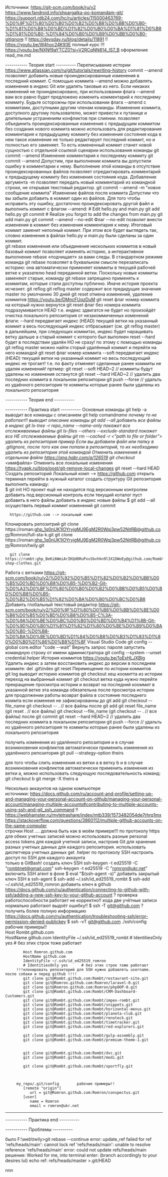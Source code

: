 Источники:
https://git-scm.com/book/ru/v2
https://www.fandroid.info/shpargalka-po-komandam-git/
https://support.rdb24.com/hc/ru/articles/115000463769-%D0%9F%D1%80%D0%B0%D0%B2%D0%B8%D0%BB%D0%B0-%D1%81%D0%B8%D0%BD%D1%82%D0%B0%D0%BA%D1%81%D0%B8%D1%81%D0%B0-%D1%84%D0%B0%D0%B9%D0%BB%D0%B0-gitignore
!! https://devsday.ru/blog/details/11891
!! https://youtu.be/W4hoc24K93E полный курс !!!
https://youtu.be/NXNf9aYTCZ0?si=V2RCqNN814_lS7_B оформление read_me.md

----------- Теория start ----------
Переписывание истории https://www.atlassian.com/ru/git/tutorials/rewriting-history
commit --amend позволяет добавить новые проиндексированные изменения в последний коммит.
С помощью коммита --amend можно добавлять изменения в индекс Git или удалять таковые из него.
Если никаких изменений не проиндексировано, при использовании флага --amend вам все равно будет предложено изменить комментарий к последнему коммиту.
Будьте осторожны при использовании флага --amend с коммитами, доступными другим членам команды.
Изменение коммита, доступного другому пользователю, может привести к путанице и длительным устранениям конфликтов при слиянии.
позволяет объединить проиндексированные изменения с предыдущим коммитом без создания нового коммита
можно использовать для редактирования комментария к предыдущему коммиту без изменения состояния кода в нем
такое изменение не только редактирует последний коммит, но и полностью его заменяет. То есть измененный коммит станет новой сущностью с отдельной ссылкой
сценарии использования команды git commit --amend
Изменение комментария к последнему коммиту
git commit --amend
Допустим, при выполнении коммита вы допустили ошибку в комментарии к нему.
Выполнение этой команды в отсутствие проиндексированных файлов позволяет отредактировать комментарий к предыдущему коммиту без изменения состояния кода.
Добавление аргумента -m позволяет передать новый комментарий из командной строки, не открывая текстовый редактор.
git commit --amend -m "новое сообщение коммита"
Изменение файлов после коммита
Допустим что вы забыли добавить в коммит один из файлов.
Для того чтобы исправить эту ошибку, достаточно проиндексировать другой файл и выполнить коммит с флагом --amend: # Edit hello.py and main.py
git add hello.py
git commit # Realize you forgot to add the changes from main.py
git add main.py
git commit --amend --no-edit
Флаг --no-edit позволит внести изменения в коммит без изменения комментария к нему.
Итоговый коммит заменит неполный коммит.
При этом все будет выглядеть так, словно изменения в файлах hello.py и main.py были сделаны за один коммит.  
 git rebase изменения или объединения нескольких коммитов в новый базовый коммит
позволяет изменять историю, а интерактивное выполнение rebase «подчищает» за вами следы.
В стандартном режиме команда git rebase позволяет в буквальном смысле перезаписать историю:
она автоматически применяет коммиты в текущей рабочей ветке к указателю head переданной ветки.
Поскольку новые коммиты заменяют старые, команду git rebase запрещено применять к коммитам, которые стали доступны публично. Иначе история проекта исчезнет.
git reflog
git reflog master
содержит все предидущие значения master по умолчанию 30 дней
git reset отмена изменений, удаление коммитов https://youtu.be/DMncFUqzDuM
git reset флаг номер коммита на который нужно вернутся
git reset флаг без номера коммита подразумивается HEAD т.е. индекс здвигатся не будет но произойдёт очистка локального репозитория от незакоммиченных изменений
флаги:
--hard передвигает индекс (HEAD) текущей ветки на указанный коммит а весь последующий индекс отбрасывает (см. git reflog master)
в дальнейшем, при следующих коммитах, индекс будет наращивать ветку дальше
а старый коммит с которого был выполнен reset --hard будет в последствии удалён НО не сразу!
по этому с помощью команды git reflog master можно найти сторый удалённый коммит и перейти на него командой git reset флаг номер коммита
--soft передвигает индекс (HEAD) текущей ветки на указанный коммит но весь последующий индекс не трогает!
т.е. по факту отменяет сделанные ранее коммиты не удаляя изменений!
пртмер:
git reset --soft HEAD~2 // коммиты будут удалены но изменения останутся
git reset --hard HEAD~2 // удалить два последних коммита в локальном репозитории
git push --forse // удальть из удаённого репозитория те коммиты которые ранее были удалены из локального репозитория

----------- Теория end ----------

----------- Практика start ----------
Основные команды
git help -a
выводит все команды с описанием
git help comand*name почему то не работает!!
выводит описание команды
git add --all
добавить все файлы в индекс
git ls-tree -r repo_name --name-only
покажет все отслеживаемые файлы
git ls-files --others --exclude-standard
покажет все НЕ отслеживаемые файлы
git rm --cached -r <"path to file or folder">
удалить из репозитория
пример
Если вы добавили файл или папку в .gitignore, после того как они попали в репозиторий,
то их необходимо удалить из репозитория этой командой
Отменить изменения в отдельном файле https://qna.habr.com/q/126519
git checkout <имя*файла>
Отменить все локальные изменения https://tyapk.ru/blog/post/git-remove-local-changes
git reset --hard HEAD
Создать репозиторий
Локальный комп --> https://github.com
открыть терминал
перейти в нужный каталог
создать структуру Git репозитория
выполнить каманду:  
 $ git init
НО проект ещё не находится под версионным контролем
добавить под версионный контроль
если текущий коталог пуст
добавить в него файлы
добавить в индекс новые файлы
$ git add --all
осуществить первый коммит изменений
git commit

      https://github.com --> локальный комп

Клонировать репозитрий
git clone https://roman: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@github.com/Romron/full-sta-k.git
git clone https://roman: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@github.com/Romron/twily.git

      git clone https://rombt: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@github.com/Rombt/e-shop-clothes.git

Работа с ветками
https://git-scm.com/book/ru/v2/%D0%92%D0%B5%D1%82%D0%B2%D0%BB%D0%B5%D0%BD%D0%B8%D0%B5-%D0%B2-Git-%D0%A3%D0%BF%D1%80%D0%B0%D0%B2%D0%BB%D0%B5%D0%BD%D0%B8%D0%B5-%D0%B2%D0%B5%D1%82%D0%BA%D0%B0%D0%BC%D0%B8
Добавить глобальный текстовый редактор https://git-scm.com/book/ru/v2/%D0%9F%D1%80%D0%B8%D0%BB%D0%BE%D0%B6%D0%B5%D0%BD%D0%B8%D0%B5-C%3A-%D0%9A%D0%BE%D0%BC%D0%B0%D0%BD%D0%B4%D1%8B-Git-%D0%9D%D0%B0%D1%81%D1%82%D1%80%D0%BE%D0%B9%D0%BA%D0%B0-%D0%B8-%D0%BA%D0%BE%D0%BD%D1%84%D0%B8%D0%B3%D1%83%D1%80%D0%B0%D1%86%D0%B8%D1%8F
Visual Studio Code git config --global core.editor "code --wait"
Вернуть запрос пароля
запустить командную строку от имени администратора
git config --system --unset credential.helper
История коммитов https://youtu.be/1oExHLJXBIg
Удалить индекс а затем восстановить индекс до версии в последнем коммите:
del .git\index
git reset
Перемещение по истории коммитов  
 git log
выводит историю коммитов
git checkout хеш коомитта из истории
переход на выбранный коммит
git checkout ветка куда нужно перейти  
 прекращение просмотра истории и возврат на последний кооммит в указанной ветке
эта команда обязательна после просмотра истории для продолжении работы
возврат файла в состояние последнего коммта
если изменеия не зафиксированны до git add
git checkout --file_name
git checkout -- . // все файлы
после git add
git reset file_name (git reset . // все файлы)
git checkout --file_name (git checkout -- . // все файлы)
после git commit
git reset --hard HEAD~2 // удалить два последних коммита в локальном репозитории
git push --force // удальть из удаённого репозитория те коммиты которые ранее были удалены из локального репозитория

получить изменения из удалённого репозитория и в случае возникновения конфликтов автоматически применить изменения из удалённого репозитория
git pull --strategy-option theirs

для того чтобы слить изменения из ветки a в ветку b и в случае возникновения конфликтов
автоматически применить изменения из ветки a, можно использовать следующую последовательность команд:
git checkout b
git merge -X theirs a

Несколько аккаунтов на одном компьютере  
 источники:
https://docs.github.com/ru/account-and-profile/setting-up-and-managing-your-personal-account-on-github/managing-your-personal-account/managing-multiple-accounts#contributing-to-multiple-accounts-using-ssh-and-git_ssh_command
!! https://webhamster.ru/mytetrashare/index/mtb339/1573482054de7rhrq1mx
https://stackoverflow.com/questions/3860112/multiple-github-accounts-on-the-same-computer  
 строчки Host .... должна быть как в моём примере!!!
по протоколу https для обеих учетных записей
можно использовать разные personal access tokens для каждой учетной записи,
настроив Git для хранения разных учетных данных для каждого репозитория.
использовать диспетчера учетных данных get .helper
по протоколу SSH
настроить доступ по SSH для каждого аккаунта  
 только в GitBash!
создать ключ SSH
ssh-keygen -t ed25519 -C "rombtnet@gmail.com"
ssh-keygen -t ed25519 -C "romron@ukr.net"
включить SSH агент в фоне
$ eval "$(ssh-agent -s)"
добавить закрытый ключ SSH в ssh-agent
$ ssh-add ~/.ssh/id_ed25519_rombt
$ ssh-add ~/.ssh/id_ed25519_romron
добавить ключ в github https://docs.github.com/ru/authentication/connecting-to-github-with-ssh/adding-a-new-ssh-key-to-your-github-account
? проверка работоспособности работает не корректно!! кода две учётные записи нормально работают выдоёт ошибку!!
$ ssh -T git@github.com
? получить более полную информацию https://docs.github.com/ru/authentication/troubleshooting-ssh/error-permission-denied-publickey
$ ssh -vT git@github.com
./ssh/config рабочие примеры!!  
 Host Rombt.github.com  
 HostName github.com
IdentityFile ~/.ssh/id_ed25519_rombt # IdentitiesOnly yes # без этих строк тоже работает

            Host Romron.github.com
            HostName github.com
            IdentityFile ~/.ssh/id_ed25519_romron
            # IdentitiesOnly yes      # без этих строк тоже работает
         !!!клонировать репозиторий для SSH нужно добавлять username. после собаки и перед github !!!!
            git clone git@Rombt.github.com:Rombt/restaurant-site.git
            git clone git@Romron.github.com:Romron/laravel-0.git
            git clone git@Romron.github.com:Romron/phpOOP-0.git
            git clone git@Rombt.github.com:Rombt/CRM-Dashboard-Customers.git
            git clone git@Rombt.github.com:Rombt/impex-rombt.git
            git clone git@Rombt.github.com:Rombt/snippets.git
            git clone git@Rombt.github.com:Rombt/horizontal-menus.git
            git clone git@Rombt.github.com:Rombt/planeta-club.git
            git clone git@Rombt.github.com:Rombt/renoteck.git
            git clone git@Rombt.github.com:Rombt/timetracker.git
            git clone git@Rombt.github.com:Rombt/red-explorers.git

            git clone git@Rombt.github.com:Rombt/gulp-assembly.git
            git clone git@Rombt.github.com:Rombt/premium-theme-1.git


            git clone git@Rombt.github.com:Rombt/dvc.git
            git clone git@Rombt.github.com:Rombt/modi.git

            git clone git@Rombt.github.com:Rombt/sportfly.git



         my_repo/.git/config        рабочие примеры!!
            [remote "origin"]
               url = git@Romron.github.com:Romron/conspectus.git
            [user]
               name = Romron
               email = romron@ukr.net

---

----------- Практика end ----------

----------- Проблемы ----------

было
F:\web\twily>git rebase --continue
error: update_ref failed for ref 'refs/heads/main': cannot lock ref 'refs/heads/main': unable to resolve reference 'refs/heads/main'
error: could not update refs/heads/main
решение:
Worked for me, into terminal enter: (branch accordingly to your desires lul)
echo ref: refs/heads/master >.git/HEAD

nnn
